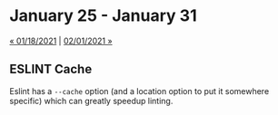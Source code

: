 # January 25 - January 31

[« 01/18/2021](0118.md) | [02/01/2021 »](0201.md)

## ESLINT Cache

Eslint has a `--cache` option (and a location option to put it somewhere specific) which can greatly speedup linting.
